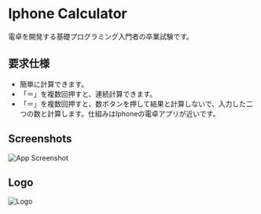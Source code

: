 
# Iphone Calculator

電卓を開発する基礎プログラミング入門者の卒業試験です。

## 要求仕様

- 簡単に計算できます。
- 「＝」を複数回押すと、連続計算できます。
- 「＝」を複数回押すと、数ボタンを押して結果と計算しないで、入力した二つの数と計算します。仕組みはIphoneの電卓アプリが近いです。

## Screenshots

![App Screenshot](https://private-user-images.githubusercontent.com/168711225/335078558-952ac554-5ba6-4734-b6d0-dc37bcc1a19f.png?jwt=eyJhbGciOiJIUzI1NiIsInR5cCI6IkpXVCJ9.eyJpc3MiOiJnaXRodWIuY29tIiwiYXVkIjoicmF3LmdpdGh1YnVzZXJjb250ZW50LmNvbSIsImtleSI6ImtleTUiLCJleHAiOjE3MTcwNTM2NzIsIm5iZiI6MTcxNzA1MzM3MiwicGF0aCI6Ii8xNjg3MTEyMjUvMzM1MDc4NTU4LTk1MmFjNTU0LTViYTYtNDczNC1iNmQwLWRjMzdiY2MxYTE5Zi5wbmc_WC1BbXotQWxnb3JpdGhtPUFXUzQtSE1BQy1TSEEyNTYmWC1BbXotQ3JlZGVudGlhbD1BS0lBVkNPRFlMU0E1M1BRSzRaQSUyRjIwMjQwNTMwJTJGdXMtZWFzdC0xJTJGczMlMkZhd3M0X3JlcXVlc3QmWC1BbXotRGF0ZT0yMDI0MDUzMFQwNzE2MTJaJlgtQW16LUV4cGlyZXM9MzAwJlgtQW16LVNpZ25hdHVyZT1lMTM5OTJjODljZjgyZjA3ODA4ODJhYmJmNDhjNWQ3Y2RiZWI1YTA1NGZlZDUyMWViNTM0OGY4ZWQ5YzljN2I5JlgtQW16LVNpZ25lZEhlYWRlcnM9aG9zdCZhY3Rvcl9pZD0wJmtleV9pZD0wJnJlcG9faWQ9MCJ9.aXVkNUNByz_4MnD2cdTazTgH7joGn470i4AmB9lyRJ8)


## Logo
![Logo](https://eliteai.tools/public/images/home/6.svg)

